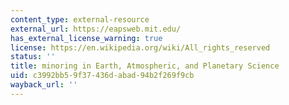 ```yaml
---
content_type: external-resource
external_url: https://eapsweb.mit.edu/
has_external_license_warning: true
license: https://en.wikipedia.org/wiki/All_rights_reserved
status: ''
title: minoring in Earth, Atmospheric, and Planetary Science
uid: c3992bb5-9f37-436d-abad-94b2f269f9cb
wayback_url: ''
---
```

